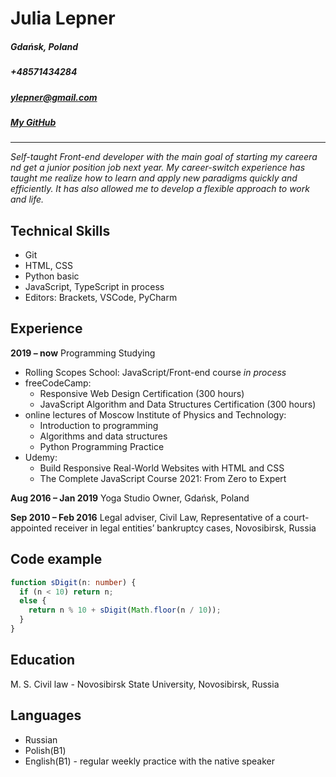 # Julia Lepner

##### Gdańsk, Poland

##### +48571434284

##### ylepner@gmail.com

##### [My GitHub](https://github.com/ylepner)

___

*Self-taught Front-end developer with the main goal of starting my careera nd get a junior position job next year. My career-switch experience has taught me realize how to learn and apply new paradigms quickly and efficiently. It has also allowed me to develop a flexible approach to work and life.*

## Technical Skills

* Git
* HTML, CSS
* Python basic
* JavaScript, TypeScript in process
* Editors: Brackets, VSCode, PyCharm

## Experience

**2019 – now** Programming Studying

* Rolling Scopes School: JavaScript/Front-end course *in process*
* freeCodeCamp:
  - Responsive Web Design Certification (300 hours)
  - JavaScript Algorithm and Data Structures Certification (300 hours)
* online lectures of Moscow Institute of Physics and Technology:
  - Introduction to programming
  - Algorithms and data structures
  - Python Programming Practice
* Udemy:
  - Build Responsive Real-World Websites with HTML and CSS
  - The Complete JavaScript Course 2021: From Zero to Expert

**Aug 2016 – Jan 2019** Yoga Studio Owner, Gdańsk, Poland

**Sep 2010 – Feb 2016** Legal adviser, Civil Law, Representative of a court-appointed receiver in legal entities’ bankruptcy cases, Novosibirsk, Russia

## Code example

``` typescript
function sDigit(n: number) {
  if (n < 10) return n;
  else {
    return n % 10 + sDigit(Math.floor(n / 10));
  }
}
```

## Education

M. S. Civil law - Novosibirsk State University, Novosibirsk, Russia

## Languages

* Russian
* Polish(B1)
* English(B1) - regular weekly practice with the native speaker
